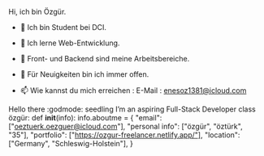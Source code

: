 
Hi, ich bin Özgür.

- 🔭 Ich bin Student bei DCI.
 
- 🌱 Ich lerne Web-Entwicklung.
 
- 👯 Front- und Backend sind meine Arbeitsbereiche.
 
- 🤔 Für Neuigkeiten bin ich immer offen.
 

- 📫 Wie kannst du mich erreichen : E-Mail : enesoz1381@icloud.com

Hello there :godmode:
seedling I’m an aspiring Full-Stack Developer
class özgür:
  def __init__(info):
    info.aboutme = {
            "email": ["oeztuerk.oezguer@icloud.com"],
            "personal info": ["özgür", "öztürk", "35"],
            "portfolio": ["https://ozgur-freelancer.netlify.app/"],
            "location": ["Germany", "Schleswig-Holstein"],
    }


 
